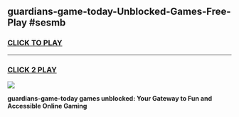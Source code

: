 
## guardians-game-today-Unblocked-Games-Free-Play #sesmb
<h3>
<a href="https://us.freeplayer.one?title=guardians-game-today&ref=9M">CLICK TO PLAY</a></h3>
<hr>

<h3>
<a href="https://us.freeplayer.one?title=guardians-game-today&ref=9M">CLICK 2 PLAY</a>
  
</h3>

<a href="https://us.freeplayer.one?title=guardians-game-today&ref=9M"><img src="https://clearcache.store/games.png"></a>


**guardians-game-today games unblocked: Your Gateway to Fun and Accessible Online Gaming**
